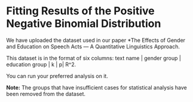 # Fitting Results of the Positive Negative Binomial Distribution
We have uploaded the dataset used in our paper *The Effects of Gender and Education on Speech Acts — A Quantitative Linguistics Approach.

This dataset is in the format of six columns: text name | gender group | education group | k | p| R^2.

You can run your preferred analysis on it.

**Note:** The groups that have insufficient cases for statistical analysis have been removed from the dataset.
